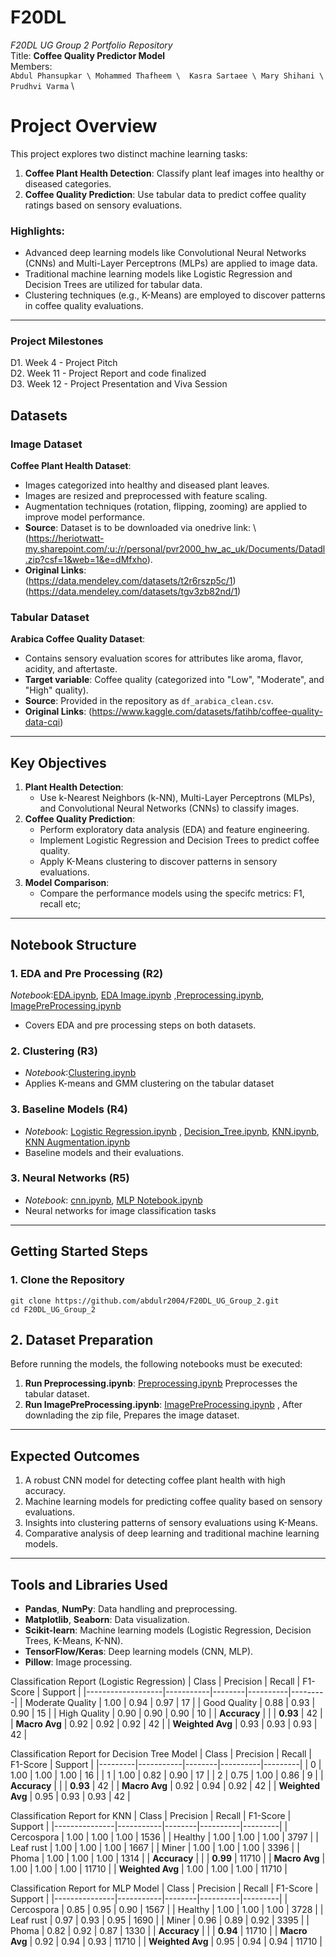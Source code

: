 # F20DL
_F20DL UG Group 2 Portfolio Repository_ \
Title: **Coffee Quality Predictor Model** \
Members: \
` Abdul Phansupkar \
Mohammed Thafheem \ 
Kasra Sartaee \
Mary Shihani \
Prudhvi Varma ` \


# Project Overview
This project explores two distinct machine learning tasks:
1. **Coffee Plant Health Detection**: Classify plant leaf images into healthy or diseased categories.
2. **Coffee Quality Prediction**: Use tabular data to predict coffee quality ratings based on sensory evaluations.

### Highlights:
- Advanced deep learning models like Convolutional Neural Networks (CNNs) and Multi-Layer Perceptrons (MLPs) are applied to image data.
- Traditional machine learning models like Logistic Regression and Decision Trees are utilized for tabular data.
- Clustering techniques (e.g., K-Means) are employed to discover patterns in coffee quality evaluations.

---
### Project Milestones
D1. Week 4 - Project Pitch \
D2. Week 11 - Project Report and code finalized \
D3. Week 12 - Project Presentation and Viva Session

## Datasets

### Image Dataset
**Coffee Plant Health Dataset**:
- Images categorized into healthy and diseased plant leaves.
- Images are resized and preprocessed with feature scaling.
- Augmentation techniques (rotation, flipping, zooming) are applied to improve model performance.
- **Source**: Dataset is to be downloaded via onedrive link: \ (https://heriotwatt-my.sharepoint.com/:u:/r/personal/pvr2000_hw_ac_uk/Documents/Datadl.zip?csf=1&web=1&e=dMfxho).
- **Original Links**: \
(https://data.mendeley.com/datasets/t2r6rszp5c/1) \
(https://data.mendeley.com/datasets/tgv3zb82nd/1) 

### Tabular Dataset
**Arabica Coffee Quality Dataset**:
- Contains sensory evaluation scores for attributes like aroma, flavor, acidity, and aftertaste.
- **Target variable**: Coffee quality (categorized into "Low", "Moderate", and "High" quality).
- **Source**: Provided in the repository as `df_arabica_clean.csv`.
- **Original Links**: 
(https://www.kaggle.com/datasets/fatihb/coffee-quality-data-cqi)
---

## Key Objectives

1. **Plant Health Detection**:
   - Use k-Nearest Neighbors (k-NN), Multi-Layer Perceptrons (MLPs), and Convolutional Neural Networks (CNNs) to classify images.
2. **Coffee Quality Prediction**:
   - Perform exploratory data analysis (EDA) and feature engineering.
   - Implement Logistic Regression and Decision Trees to predict coffee quality.
   - Apply K-Means clustering to discover patterns in sensory evaluations.
3. **Model Comparison**:
   - Compare the performance models using the specifc metrics: F1, recall etc;

---

## Notebook Structure
### 1. EDA and Pre Processing (R2)
 *Notebook*:[EDA.ipynb](https://github.com/abdulr2004/F20DL_UG_Group_2/blob/main/notebooks/EDA.ipynb), [EDA Image.ipynb](https://github.com/abdulr2004/F20DL_UG_Group_2/blob/main/notebooks/EDA%20Image.ipynb)
,[Preprocessing.ipynb](https://github.com/abdulr2004/F20DL_UG_Group_2/blob/main/notebooks/Preprocessing.ipynb), [ImagePreProcessing.ipynb](https://github.com/abdulr2004/F20DL_UG_Group_2/blob/main/notebooks/ImagePreProcessing.ipynb)
 - Covers EDA and pre processing steps on both datasets.

### 2. Clustering (R3)
- *Notebook*:[Clustering.ipynb](https://github.com/abdulr2004/F20DL_UG_Group_2/blob/main/notebooks/Clustering.ipynb)  
- Applies K-means and GMM clustering on the tabular dataset

### 3. Baseline Models (R4)
- *Notebook*: [Logistic Regression.ipynb](https://github.com/abdulr2004/F20DL_UG_Group_2/blob/main/notebooks/Logistic%20Regression.ipynb)  , [Decision_Tree.ipynb](https://github.com/abdulr2004/F20DL_UG_Group_2/blob/main/notebooks/Decision_Tree.ipynb), [KNN.ipynb](https://github.com/abdulr2004/F20DL_UG_Group_2/blob/main/notebooks/KNN.ipynb),   [KNN Augmentation.ipynb](https://github.com/abdulr2004/F20DL_UG_Group_2/blob/main/notebooks/KNN_Augmentation.ipynb)
- Baseline models and their evaluations.

### 3. Neural Networks (R5)
- *Notebook*: [cnn.ipynb](https://github.com/abdulr2004/F20DL_UG_Group_2/blob/main/notebooks/cnn.ipynb), [MLP Notebook.ipynb](https://github.com/abdulr2004/F20DL_UG_Group_2/blob/main/notebooks/MLP%20Notebook.ipynb)  
- Neural networks for image classification tasks

---

## Getting Started Steps

### 1. Clone the Repository
```
git clone https://github.com/abdulr2004/F20DL_UG_Group_2.git
cd F20DL_UG_Group_2
```



## 2. Dataset Preparation
Before running the models, the following notebooks must be executed:

1. **Run Preprocessing.ipynb**: [Preprocessing.ipynb](https://github.com/abdulr2004/F20DL_UG_Group_2/blob/main/notebooks/Preprocessing.ipynb) Preprocesses the tabular dataset.
2. **Run ImagePreProcessing.ipynb**: [ImagePreProcessing.ipynb](https://github.com/abdulr2004/F20DL_UG_Group_2/blob/main/notebooks/ImagePreProcessing.ipynb) , After downlading the zip file, Prepares the image dataset.

---

## Expected Outcomes

1. A robust CNN model for detecting coffee plant health with high accuracy.
2. Machine learning models for predicting coffee quality based on sensory evaluations.
3. Insights into clustering patterns of sensory evaluations using K-Means.
4. Comparative analysis of deep learning and traditional machine learning models.

---

## Tools and Libraries Used

- **Pandas**, **NumPy**: Data handling and preprocessing.
- **Matplotlib**, **Seaborn**: Data visualization.
- **Scikit-learn**: Machine learning models (Logistic Regression, Decision Trees, K-Means, K-NN).
- **TensorFlow/Keras**: Deep learning models (CNN, MLP).
- **Pillow**: Image processing.

Classification Report (Logistic Regression)
| Class             | Precision | Recall | F1-Score | Support |
|-------------------|-----------|--------|----------|---------|
| Moderate Quality  | 1.00      | 0.94   | 0.97     | 17      |
| Good Quality      | 0.88      | 0.93   | 0.90     | 15      |
| High Quality      | 0.90      | 0.90   | 0.90     | 10      |
| **Accuracy**      |           |        | **0.93** | 42      |
| **Macro Avg**     | 0.92      | 0.92   | 0.92     | 42      |
| **Weighted Avg**  | 0.93      | 0.93   | 0.93     | 42      |

Classification Report for Decision Tree Model
| Class   | Precision | Recall | F1-Score | Support |
|---------|-----------|--------|----------|---------|
| 0       | 1.00      | 1.00   | 1.00     | 16      |
| 1       | 1.00      | 0.82   | 0.90     | 17      |
| 2       | 0.75      | 1.00   | 0.86     | 9       |
| **Accuracy**      |           |        | **0.93** | 42      |
| **Macro Avg**     | 0.92      | 0.94   | 0.92     | 42      |
| **Weighted Avg**  | 0.95      | 0.93   | 0.93     | 42      |

Classification Report for KNN
| Class         | Precision | Recall | F1-Score | Support |
|---------------|-----------|--------|----------|---------|
| Cercospora    | 1.00      | 1.00   | 1.00     | 1536    |
| Healthy       | 1.00      | 1.00   | 1.00     | 3797    |
| Leaf rust     | 1.00      | 1.00   | 1.00     | 1667    |
| Miner         | 1.00      | 1.00   | 1.00     | 3396    |
| Phoma         | 1.00      | 1.00   | 1.00     | 1314    |
| **Accuracy**      |           |        | **0.99** | 11710   |
| **Macro Avg**     | 1.00      | 1.00   | 1.00     | 11710   |
| **Weighted Avg**  | 1.00      | 1.00   | 1.00     | 11710   |

Classification Report for MLP Model
| Class         | Precision | Recall | F1-Score | Support |
|---------------|-----------|--------|----------|---------|
| Cercospora    | 0.85      | 0.95   | 0.90     | 1567    |
| Healthy       | 1.00      | 1.00   | 1.00     | 3728    |
| Leaf rust     | 0.97      | 0.93   | 0.95     | 1690    |
| Miner         | 0.96      | 0.89   | 0.92     | 3395    |
| Phoma         | 0.82      | 0.92   | 0.87     | 1330    |
| **Accuracy**      |           |        | **0.94** | 11710   |
| **Macro Avg**     | 0.92      | 0.94   | 0.93     | 11710   |
| **Weighted Avg**  | 0.95      | 0.94   | 0.94     | 11710   |

